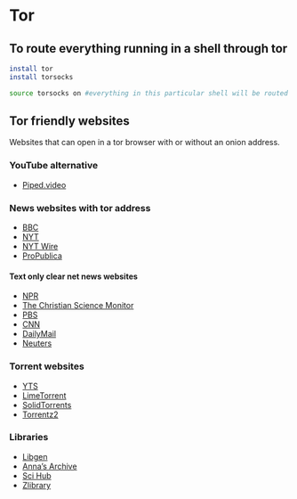 # Tor

## To route everything running in a shell through tor

```bash
install tor
install torsocks

source torsocks on #everything in this particular shell will be routed through tor
```

## Tor friendly websites
Websites that can open in a tor browser with or without an onion address. 

### YouTube alternative
- [Piped.video](http://piped2bbch4xslbl2ckr6k62q56kon56ffowxaqzy42ai22a4sash3ad.onion/trending)

### News websites with tor address
- [BBC](https://www.bbcnewsd73hkzno2ini43t4gblxvycyac5aw4gnv7t2rccijh7745uqd.onion/)
- [NYT](https://www.bbcnewsd73hkzno2ini43t4gblxvycyac5aw4gnv7t2rccijh7745uqd.onion/)
- [NYT Wire](https://www.nytimesn7cgmftshazwhfgzm37qxb44r64ytbb2dj3x62d2lljsciiyd.onion/timeswire)
- [ProPublica](https://p53lf57qovyuvwsc6xnrppyply3vtqm7l6pcobkmyqsiofyeznfu5uqd.onion)

#### Text only clear net news websites
- [NPR](https://text.npr.org/)
- [The Christian Science Monitor](https://www.csmonitor.com/text_edition)
- [PBS](https://lite.pbs.org/)
- [CNN](https://lite.cnn.com/)
- [DailyMail](https://www.dailymail.co.uk/textbased/channel-1/index.html)
- [Neuters](https://neuters.de/)

### Torrent websites
- [YTS](https://yts.mx)
- [LimeTorrent](https://limetorrent.cc/)
- [SolidTorrents](https://solidtorrents.to/)
- [Torrentz2](https://torrentz2.nz/)

### Libraries
- [Libgen](https://libgen.onl/)
- [Anna’s Archive](https://annas-archive.org/)
- [Sci Hub](https://sci-hub.box/)
- [Zlibrary](http://bookszlibb74ugqojhzhg2a63w5i2atv5bqarulgczawnbmsb6s6qead.onion/)